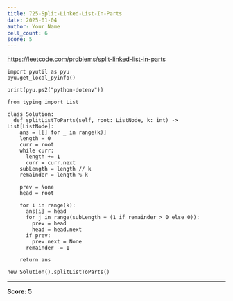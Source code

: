 ```yaml
---
title: 725-Split-Linked-List-In-Parts
date: 2025-01-04
author: Your Name
cell_count: 6
score: 5
---
```


https://leetcode.com/problems/split-linked-list-in-parts


```
import pyutil as pyu
pyu.get_local_pyinfo()
```


```
print(pyu.ps2("python-dotenv"))
```


```
from typing import List
```


```
class Solution:
  def splitListToParts(self, root: ListNode, k: int) -> List[ListNode]:
    ans = [[] for _ in range(k)]
    length = 0
    curr = root
    while curr:
      length += 1
      curr = curr.next
    subLength = length // k
    remainder = length % k

    prev = None
    head = root

    for i in range(k):
      ans[i] = head
      for j in range(subLength + (1 if remainder > 0 else 0)):
        prev = head
        head = head.next
      if prev:
        prev.next = None
      remainder -= 1

    return ans
```


```
new Solution().splitListToParts()
```


---
**Score: 5**